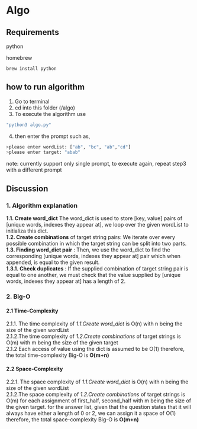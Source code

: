 # Algo

## Requirements
python

homebrew

```bash
brew install python
```

## how to run algorithm

1. Go to terminal
2. cd into this folder (/algo)
3. To execute the algorithm use

```bash
"python3 algo.py"
```

4. then enter the prompt such as,

```bash
>please enter wordList: ["ab", "bc", "ab","cd"]
>please enter target: "abab"
```

note: currently support only single prompt,
to execute again, repeat step3 with a different prompt

## Discussion

### 1. Algorithm explanation  
**1.1. Create word_dict** The word_dict is used to store [key, value] pairs of [unique words, indexes they appear at], we loop over the given wordList to initializa this dict.  
**1.2. Create combinations** of target string pairs: We iterate over every possible combination in which the target string can be split into two parts.  
**1.3. Finding word_dict pair** : Then, we use the word_dict to find the corresponding [unique words, indexes they appear at] pair which when appended, is equal to the given result.  
**1.3.1. Check duplicates** : If the supplied combination of target string pair is equal to one another, we must check that the value supplied by [unique words, indexes they appear at] has a length of 2.  
  
### 2. Big-O  
#### 2.1 Time-Complexity  
2.1.1. The time complexity of _*1.1.Create word_dict*_ is O(n) with n being the size of the given wordList  
2.1.2.The time complexity of _1.2.Create combinations_ of target strings is O(m) with m being the size of the given target  
2.1.2 Each access of value using the dict is assumed to be O(1)
therefore, the total time-complexity Big-O is **O(m+n)**  

#### 2.2 Space-Complexity  
2.2.1. The space complexity of _*1.1.Create word_dict*_ is O(n) with n being the size of the given wordList  
2.1.2.The space complexity of _1.2.Create combinations_ of target strings is O(m) for each assignment of first_half, second_half with m being the size of the given target. for the answer list, given that the question states that it will always have either a length of 0 or 2, we can assign it a space of O(1)
therefore, the total space-complexity Big-O is **O(m+n)**  

